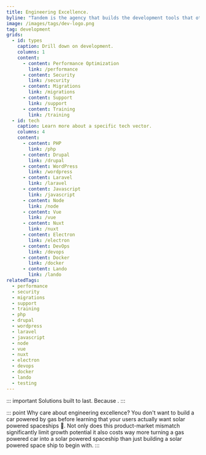 ```yaml
---
title: Engineering Excellence.
byline: "Tandem is the agency that builds the development tools that other developers."
image: /images/tags/dev-logo.png
tag: development
grids:
  - id: types
    caption: Drill down on development.
    columns: 1
    content:
      - content: Performance Optimization
        link: /performance
      - content: Security
        link: /security
      - content: Migrations
        link: /migrations
      - content: Support
        link: /support
      - content: Training
        link: /training
  - id: tech
    caption: Learn more about a specific tech vector.
    columns: 4
    content:
      - content: PHP
        link: /php
      - content: Drupal
        link: /drupal
      - content: WordPress
        link: /wordpress
      - content: Laravel
        link: /laravel
      - content: Javascript
        link: /javascript
      - content: Node
        link: /node
      - content: Vue
        link: /vue
      - content: Nuxt
        link: /nuxt
      - content: Electron
        link: /electron
      - content: DevOps
        link: /devops
      - content: Docker
        link: /docker
      - content: Lando
        link: /lando
relatedTags:
  - performance
  - security
  - migrations
  - support
  - training
  - php
  - drupal
  - wordpress
  - laravel
  - javascript
  - node
  - vue
  - nuxt
  - electron
  - devops
  - docker
  - lando
  - testing
---
```


::: important Solutions built to last.
Because .
:::

::: point Why care about engineering excellence?
You don't want to build a car powered by gas before learning that your users actually want solar powered spaceships :rocket:. Not only does this product-market mismatch significantly limit growth potential it also costs way more turning a gas powered car into a solar powered spaceship than just building a solar powered space ship to begin with.
:::
